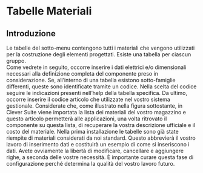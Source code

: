 # Tabelle Materiali


## Introduzione

Le tabelle del sotto-menu contengono tutti i materiali che vengono utilizzati per la costruzione degli elementi progettati. Esiste una tabella per ciascun gruppo.<br>
Come vedrete in seguito, occorre inserire i dati elettrici e/o dimensionali necessari alla definizione completa del componente preso in considerazione.
Se, all’interno di una tabella esistono sotto-famiglie differenti, queste sono identificate tramite un codice. Nella scelta del codice seguire le indicazioni presenti nell’help della tabella specifica.
Da ultimo, occorre inserire il codice articolo che utilizzate nel vostro sistema gestionale.
Considerate che, come illustrato nella figura sottostante, in Clever Suite viene importata la lista dei materiali del vostro magazzino e questo articolo permetterà alle applicazioni, una volta ritrovato il componente su questa lista, di recuperare la vostra descrizione ufficiale e il costo del materiale.
Nella prima installazione le tabelle sono già state riempite di materiali considerati da noi standard. Questo abbrevierà il vostro lavoro di inserimento dati e costituirà un esempio di come si inseriscono i dati. Avete ovviamente la libertà di modificare, cancellare e aggiungere righe, a seconda delle vostre necessità. È importante curare questa fase di configurazione perché determina la qualità del vostro lavoro futuro.
